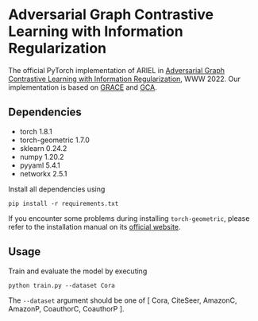 # Adversarial Graph Contrastive Learning with Information Regularization

The official PyTorch implementation of ARIEL in [Adversarial Graph Contrastive Learning with Information Regularization](https://arxiv.org/abs/2202.06491), WWW 2022. Our implementation is based on [GRACE](https://github.com/CRIPAC-DIG/GRACE) and [GCA](https://github.com/CRIPAC-DIG/GCA).


## Dependencies

- torch 1.8.1
- torch-geometric 1.7.0
- sklearn 0.24.2
- numpy 1.20.2
- pyyaml 5.4.1
- networkx 2.5.1

Install all dependencies using
```
pip install -r requirements.txt
```

If you encounter some problems during installing `torch-geometric`, please refer to the installation manual on its [official website](https://pytorch-geometric.readthedocs.io/en/latest/notes/installation.html).

## Usage

Train and evaluate the model by executing
```
python train.py --dataset Cora
```
The `--dataset` argument should be one of [ Cora, CiteSeer, AmazonC, AmazonP, CoauthorC, CoauthorP ].
